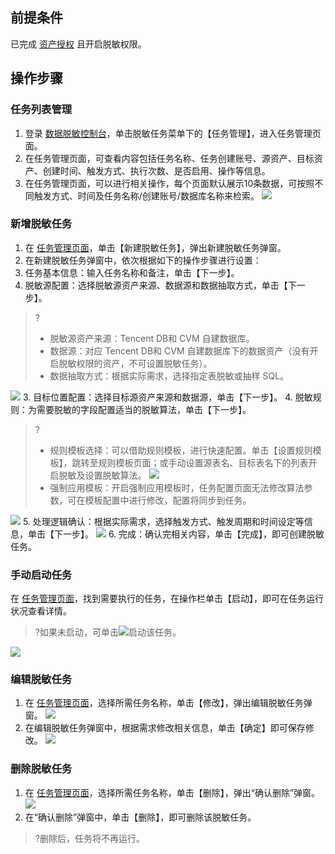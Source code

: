 ## 前提条件
已完成 [资产授权](https://cloud.tencent.com/document/product/882/61177) 且开启脱敏权限。


## 操作步骤
### 任务列表管理
1. 登录 [数据脱敏控制台](https://console.cloud.tencent.com/dmask/task)，单击脱敏任务菜单下的【任务管理】，进入任务管理页面。
2. 在任务管理页面，可查看内容包括任务名称、任务创建账号、源资产、目标资产、创建时间、触发方式、执行次数、是否启用、操作等信息。
3. 在任务管理页面，可以进行相关操作，每个页面默认展示10条数据，可按照不同触发方式、时间及任务名称/创建账号/数据库名称来检索。
![](https://main.qcloudimg.com/raw/93d912f3e9c12dd6f832502f5aa19a36.png)

### 新增脱敏任务
1. 在 [任务管理页面](https://console.cloud.tencent.com/dmask/task)，单击【新建脱敏任务】，弹出新建脱敏任务弹窗。
2. 在新建脱敏任务弹窗中，依次根据如下的操作步骤进行设置：
 1. 任务基本信息：输入任务名称和备注，单击【下一步】。
 2. 脱敏源配置：选择脱敏源资产来源、数据源和数据抽取方式，单击【下一步】。	
>?
>- 脱敏源资产来源：Tencent DB和 CVM 自建数据库。
>- 数据源：对应 Tencent DB和 CVM 自建数据库下的数据资产（没有开启脱敏权限的资产，不可设置脱敏任务）。
>- 数据抽取方式：根据实际需求，选择指定表脱敏或抽样 SQL。
>
![](https://main.qcloudimg.com/raw/6d93455750fac374a54a0f1c14716e3d.png)
 3. 目标位置配置：选择目标源资产来源和数据源，单击【下一步】。
 4. 脱敏规则：为需要脱敏的字段配置适当的脱敏算法，单击【下一步】。
>?
>- 规则模板选择：可以借助规则模板，进行快速配置。单击【设置规则模板】，跳转至规则模板页面；或手动设置源表名、目标表名下的列表开启脱敏及设置脱敏算法。
>![](https://main.qcloudimg.com/raw/ed5711a6e2cfceeb23fa17db138853f1.png)
>- 强制应用模板：开启强制应用模板时，任务配置页面无法修改算法参数，可在模板配置中进行修改，配置将同步到任务。
>
 ![](https://main.qcloudimg.com/raw/34ad4c09b9ad680a5dc0bae42883b5a4.png)
 5. 处理逻辑确认：根据实际需求，选择触发方式、触发周期和时间设定等信息，单击【下一步】。
 ![](https://main.qcloudimg.com/raw/fbc74fd353a4602299a4a1c6ffc2578c.png)
 6. 完成：确认完相关内容，单击【完成】，即可创建脱敏任务。

### 手动启动任务
在 [任务管理页面](https://console.cloud.tencent.com/dmask/task)，找到需要执行的任务，在操作栏单击【启动】，即可在任务运行状况查看详情。
>?如果未启动，可单击![](https://main.qcloudimg.com/raw/187fff6c819e49de20b80c845b1ee8a2.png)启动该任务。
>
![](https://main.qcloudimg.com/raw/3ced4f574dead374081b96995d1cd4ca.png)

### 编辑脱敏任务
1. 在 [任务管理页面](https://console.cloud.tencent.com/dmask/task)，选择所需任务名称，单击【修改】，弹出编辑脱敏任务弹窗。
![](https://main.qcloudimg.com/raw/0216f6a1c8b516f77ea3ab8f497da8b9.png)
2. 在编辑脱敏任务弹窗中，根据需求修改相关信息，单击【确定】即可保存修改。
![](https://main.qcloudimg.com/raw/53fe8046d6235fa38e5ca17e0e3eb81b.png)

### 删除脱敏任务
1. 在 [任务管理页面](https://console.cloud.tencent.com/dmask/task)，选择所需任务名称，单击【删除】，弹出“确认删除”弹窗。
![](https://main.qcloudimg.com/raw/c1fb8e871bdddb6a682447e463fb57e9.png)
2. 在“确认删除”弹窗中，单击【删除】，即可删除该脱敏任务。
>?删除后，任务将不再运行。 
